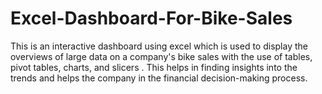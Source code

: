 # Excel-Dashboard-For-Bike-Sales
This is an interactive dashboard using excel which is used to display the overviews of large data on a company's bike sales with the use of tables, pivot tables, charts, and slicers .
This helps in finding insights into the trends and helps the company in the financial decision-making process.


